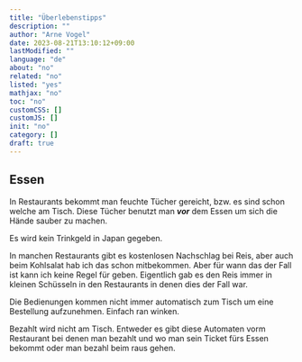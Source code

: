```yaml
---
title: "Überlebenstipps"
description: ""
author: "Arne Vogel"
date: 2023-08-21T13:10:12+09:00
lastModified: ""
language: "de"
about: "no"
related: "no"
listed: "yes"
mathjax: "no"
toc: "no"
customCSS: []
customJS: []
init: "no"
category: []
draft: true
---
```


## Essen

In Restaurants bekommt man feuchte Tücher gereicht, bzw. es sind schon welche am Tisch.
Diese Tücher benutzt man ***vor*** dem Essen um sich die Hände sauber zu machen.

Es wird kein Trinkgeld in Japan gegeben.

In manchen Restaurants gibt es kostenlosen Nachschlag bei Reis, aber auch beim Kohlsalat hab ich das schon mitbekommen.
Aber für wann das der Fall ist kann ich keine Regel für geben.
Eigentlich gab es den Reis immer in kleinen Schüsseln in den Restaurants in denen dies der Fall war.

Die Bedienungen kommen nicht immer automatisch zum Tisch um eine Bestellung aufzunehmen.
Einfach ran winken.

Bezahlt wird nicht am Tisch.
Entweder es gibt diese Automaten vorm Restaurant bei denen man bezahlt und wo man sein Ticket fürs Essen bekommt oder man bezahl beim raus gehen.
